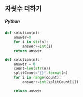 ## 자릿수 더하기

##### Python

```python
def solution(n):
    answer=0
    for i in str(n):
        answer+=int(i)
    return answer
```

```python
def solution(n):
    answer = 0
    count=len(str(n))
    splitCount="{}".format(n)
    for i in range(count):
        answer+=int(splitCount[i])

    return answer
```
